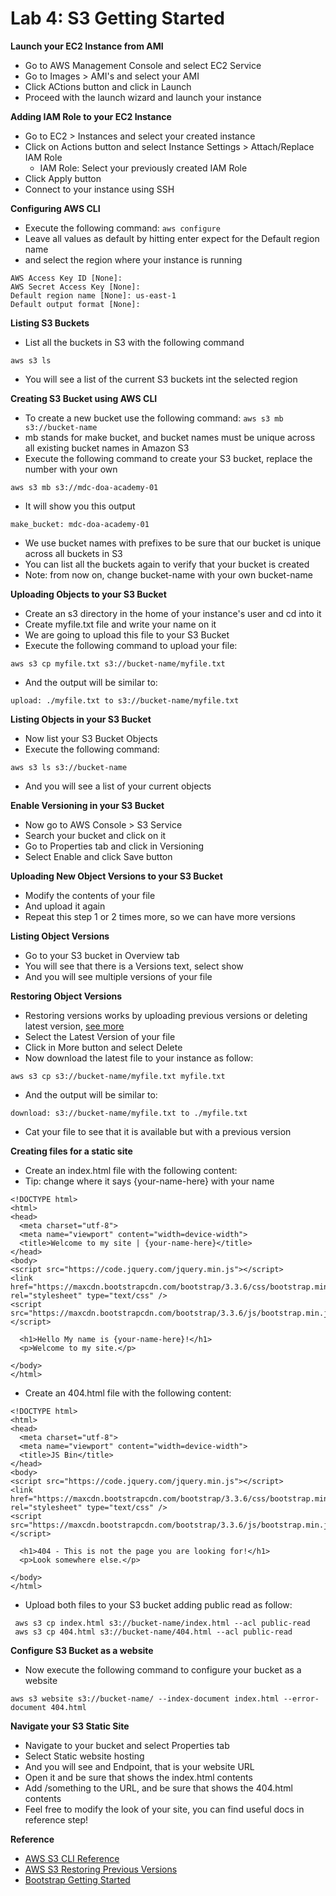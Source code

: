# Lab 4: S3 Getting Started

**Launch your EC2 Instance from AMI**
* Go to AWS Management Console and select EC2 Service
* Go to Images > AMI's and select your AMI
* Click ACtions button and click in Launch
* Proceed with the launch wizard and launch your instance

**Adding IAM Role to your EC2 Instance**
* Go to EC2 > Instances and select your created instance
* Click on Actions button and select Instance Settings > Attach/Replace IAM Role
  * IAM Role: Select your previously created IAM Role
* Click Apply button
* Connect to your instance using SSH

**Configuring AWS CLI**
* Execute the following command: `aws configure`
* Leave all values as default by hitting enter expect for the Default region name
* and select the region where your instance is running
```
AWS Access Key ID [None]:
AWS Secret Access Key [None]:
Default region name [None]: us-east-1
Default output format [None]:
```

**Listing S3 Buckets**
* List all the buckets in S3 with the following command
```
aws s3 ls
```
* You will see a list of the current S3 buckets int the selected region

**Creating S3 Bucket using AWS CLI**
* To create a new bucket use the following command: `aws s3 mb s3://bucket-name`
* mb stands for make bucket, and bucket names must be unique across all existing bucket names in Amazon S3
* Execute the following command to create your S3 bucket, replace the number with your own
```
aws s3 mb s3://mdc-doa-academy-01
```
* It will show you this output
```
make_bucket: mdc-doa-academy-01
```
* We use bucket names with prefixes to be sure that our bucket is unique across all buckets in S3
* You can list all the buckets again to verify that your bucket is created
* Note: from now on, change bucket-name with your own bucket-name

**Uploading Objects to your S3 Bucket**
* Create an s3 directory in the home of your instance's user and cd into it
* Create myfile.txt file and write your name on it
* We are going to upload this file to your S3 Bucket
* Execute the following command to upload your file:
```
aws s3 cp myfile.txt s3://bucket-name/myfile.txt
```
* And the output will be similar to:
```
upload: ./myfile.txt to s3://bucket-name/myfile.txt
```

**Listing Objects in your S3 Bucket**
* Now list your S3 Bucket Objects
* Execute the following command:
```
aws s3 ls s3://bucket-name
 ```
 * And you will see a list of your current objects

**Enable Versioning in your S3 Bucket**
* Now go to AWS Console > S3 Service
* Search your bucket and click on it
* Go to Properties tab and click in Versioning
* Select Enable and click Save button

**Uploading New Object Versions to your S3 Bucket**
* Modify the contents of your file
* And upload it again 
* Repeat this step 1 or 2 times more, so we can have more versions

**Listing Object Versions**
* Go to your S3 bucket in Overview tab
* You will see that there is a Versions text, select show
* And you will see multiple versions of your file

**Restoring Object Versions**
* Restoring versions works by uploading previous versions or deleting latest version, [see more](https://docs.aws.amazon.com/AmazonS3/latest/dev/RestoringPreviousVersions.html)
* Select the Latest Version of your file
* Click in More button and select Delete
* Now download the latest file to your instance as follow:
```
aws s3 cp s3://bucket-name/myfile.txt myfile.txt
```
* And the output will be similar to:
```
download: s3://bucket-name/myfile.txt to ./myfile.txt
```
* Cat your file to see that it is available but with a previous version

**Creating files for a static site**
* Create an index.html file with the following content:
* Tip: change where it says {your-name-here} with your name
```
<!DOCTYPE html>
<html>
<head>
  <meta charset="utf-8">
  <meta name="viewport" content="width=device-width">
  <title>Welcome to my site | {your-name-here}</title>
</head>
<body>
<script src="https://code.jquery.com/jquery.min.js"></script>
<link href="https://maxcdn.bootstrapcdn.com/bootstrap/3.3.6/css/bootstrap.min.css" rel="stylesheet" type="text/css" />
<script src="https://maxcdn.bootstrapcdn.com/bootstrap/3.3.6/js/bootstrap.min.js"></script>

  <h1>Hello My name is {your-name-here}!</h1>
  <p>Welcome to my site.</p>
  
</body>
</html>
```
* Create an 404.html file with the following content:
```
<!DOCTYPE html>
<html>
<head>
  <meta charset="utf-8">
  <meta name="viewport" content="width=device-width">
  <title>JS Bin</title>
</head>
<body>
<script src="https://code.jquery.com/jquery.min.js"></script>
<link href="https://maxcdn.bootstrapcdn.com/bootstrap/3.3.6/css/bootstrap.min.css" rel="stylesheet" type="text/css" />
<script src="https://maxcdn.bootstrapcdn.com/bootstrap/3.3.6/js/bootstrap.min.js"></script>

  <h1>404 - This is not the page you are looking for!</h1>
  <p>Look somewhere else.</p>
  
</body>
</html>
```
* Upload both files to your S3 bucket adding public read as follow:
```
 aws s3 cp index.html s3://bucket-name/index.html --acl public-read
 aws s3 cp 404.html s3://bucket-name/404.html --acl public-read
```

**Configure S3 Bucket as a website**
* Now execute the following command to configure your bucket as a website
```
aws s3 website s3://bucket-name/ --index-document index.html --error-document 404.html
```

**Navigate your S3 Static Site**
* Navigate to your bucket and select Properties tab
* Select Static website hosting
* And you will see and Endpoint, that is your website URL
* Open it and be sure that shows the index.html contents
* Add /something to the URL, and be sure that shows the 404.html contents
* Feel free to modify the look of your site, you can find useful docs in reference step!

**Reference**
* [AWS S3 CLI Reference](https://docs.aws.amazon.com/cli/latest/reference/s3/)
* [AWS S3 Restoring Previous Versions](https://docs.aws.amazon.com/AmazonS3/latest/dev/RestoringPreviousVersions.html)
* [Bootstrap Getting Started](https://getbootstrap.com/docs/4.1/getting-started/introduction/)

